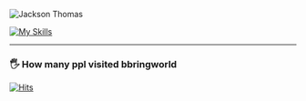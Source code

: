![Jackson Thomas](https://github-readme-stats-sigma-five.vercel.app/api?username=jthom2&show_icons=true&theme=radical&hide_border=true&border_radius=8)



[![My Skills](https://skillicons.dev/icons?i=python,fastapi,postgres,mysql,mongodb,redis,sqlite,aws,gitlab,github)](https://skillicons.dev)


---

### 🖐 How many ppl visited bbringworld 
[![Hits](https://hits.seeyoufarm.com/api/count/incr/badge.svg?url=https%3A%2F%2Fgithub.com%2Fbbring2&count_bg=%23FF7F50&title_bg=%23D2B48C&icon=apachecassandra.svg&icon_color=%23FF0000&title=hits&edge_flat=false)](https://hits.seeyoufarm.com)


